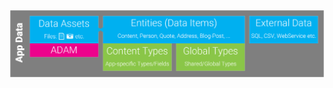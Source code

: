
<div class="overlay-container">
  <div class="overlay-box" style="left: 28.5%; top: 7%; height: 45%; width: 47.5%"></div>
  <img src="./assets/app-data.png" class="full-width">
</div>

